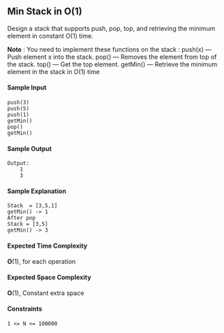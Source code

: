 ## **Min Stack in O(1)**
Design a stack that supports push, pop, top, and retrieving the minimum element in constant  O(1) time.

__Note__ : You need to implement these functions on the stack :
push(x) — Push element x into the stack.
pop() — Removes the element from top of the stack.
top() — Get the top element.
getMin() — Retrieve the minimum element in the stack in O(1) time

#### **Sample Input**
	push(3)
    push(5)
    push(1)
    getMin()
    pop()
    getMin()
#### **Sample Output**
	Output:     
	    1
        3
#### **Sample Explanation**
    Stack  = [3,5,1]
    getMin() -> 1
    After pop
    Stack = [3,5]
    getMin() -> 3
#### **Expected Time Complexity**
__O__(1), for each operation
#### **Expected Space Complexity**
__O__(1), Constant extra space

#### **Constraints**
	1 <= N <= 100000

